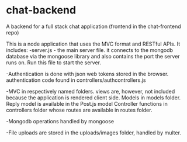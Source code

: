 # chat-backend
A backend for a full stack chat application (frontend in the chat-frontend repo)

This is a node application that uses the MVC format and RESTful APIs. It includes:
  -server.js - the main server file. it connects to the mongodb database via the mongoose library and also contains the port the server runs on.
    Run this file to start the server.
    
  -Authentication is done with json web tokens stored in the browser. authentication code found in controllers/authcontrollers.js
    
  -MVC in respectively named folders. views are, however, not included because the application is rendered client side.
    Models in models folder. Reply model is available in the Post.js model
    Controller functions in controllers folder whose routes are available in routes folder.
    
  -Mongodb operations handled by mongoose
  
  -File uploads are stored in the uploads/images folder, handled by multer.
  
  
    
  
  
  
